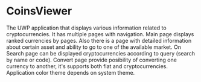 # CoinsViewer

The UWP application that displays various information related to cryptocurrencies.
It has multiple pages with navigation. 
Main page displays ranked currencies by pages. Also there is a page with detailed information about certain asset and ability to go to one of the available market.
On Search page can be displayed cryptocurrencies according to query (search by name or code). Convert page provide posibility of converting one currency to another, it's supports both fiat and cryptocurrencies.
Application color theme depends on system theme.
